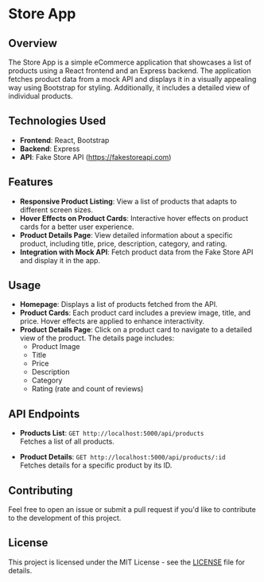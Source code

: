 # Store App

## Overview

The Store App is a simple eCommerce application that showcases a list of products using a React frontend and an Express backend. The application fetches product data from a mock API and displays it in a visually appealing way using Bootstrap for styling. Additionally, it includes a detailed view of individual products.

## Technologies Used

- **Frontend**: React, Bootstrap
- **Backend**: Express
- **API**: Fake Store API (https://fakestoreapi.com)

## Features

- **Responsive Product Listing**: View a list of products that adapts to different screen sizes.
- **Hover Effects on Product Cards**: Interactive hover effects on product cards for a better user experience.
- **Product Details Page**: View detailed information about a specific product, including title, price, description, category, and rating.
- **Integration with Mock API**: Fetch product data from the Fake Store API and display it in the app.

## Usage

- **Homepage**: Displays a list of products fetched from the API.
- **Product Cards**: Each product card includes a preview image, title, and price. Hover effects are applied to enhance interactivity.
- **Product Details Page**: Click on a product card to navigate to a detailed view of the product. The details page includes:
  - Product Image
  - Title
  - Price
  - Description
  - Category
  - Rating (rate and count of reviews)

## API Endpoints

- **Products List**: `GET http://localhost:5000/api/products`  
  Fetches a list of all products.

- **Product Details**: `GET http://localhost:5000/api/products/:id`  
  Fetches details for a specific product by its ID.

## Contributing

Feel free to open an issue or submit a pull request if you'd like to contribute to the development of this project.

## License

This project is licensed under the MIT License - see the [LICENSE](LICENSE) file for details.
